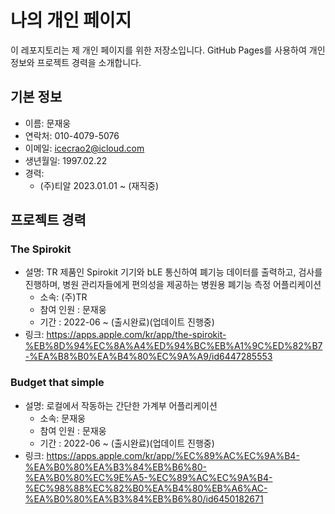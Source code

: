 # 나의 개인 페이지

이 레포지토리는 제 개인 페이지를 위한 저장소입니다. GitHub Pages를 사용하여 개인 정보와 프로젝트 경력을 소개합니다.

## 기본 정보

- 이름: 문재웅
- 연락처: 010-4079-5076
- 이메일: icecrao2@icloud.com
- 생년월일: 1997.02.22
- 경력:
   - (주)티알 2023.01.01 ~  (재직중)


## 프로젝트 경력

### The Spirokit

- 설명: TR 제품인 Spirokit 기기와 bLE 통신하여 폐기능 데이터를 출력하고, 검사를 진행하며, 병원 관리자들에게 편의성을 제공하는 병원용 폐기능 측정 어플리케이션
  - 소속: (주)TR
  - 참여 인원 : 문재웅
  - 기간 : 2022-06 ~ (출시완료)(업데이트 진행중)
- 링크: https://apps.apple.com/kr/app/the-spirokit-%EB%8D%94%EC%8A%A4%ED%94%BC%EB%A1%9C%ED%82%B7-%EA%B8%B0%EA%B4%80%EC%9A%A9/id6447285553

### Budget that simple

- 설명: 로컬에서 작동하는 간단한 가계부 어플리케이션
  - 소속: 문재웅
  - 참여 인원 : 문재웅
  - 기간 : 2022-06 ~ (출시완료)(업데이트 진행중)
- 링크: https://apps.apple.com/kr/app/%EC%89%AC%EC%9A%B4-%EA%B0%80%EA%B3%84%EB%B6%80-%EA%B0%80%EC%9E%A5-%EC%89%AC%EC%9A%B4-%EC%98%88%EC%82%B0%EA%B4%80%EB%A6%AC-%EA%B0%80%EA%B3%84%EB%B6%80/id6450182671



